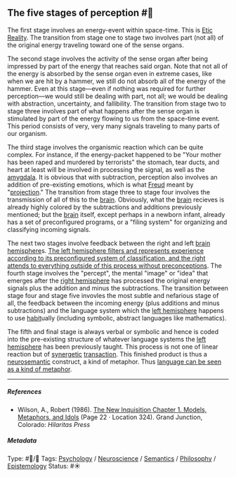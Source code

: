 ## The five stages of perception  #🧠

The first stage involves an energy-event within space-time. This is [Etic Reality](Etic%20Reality.md). The transition from stage one to stage two involves part (not all) of the original energy traveling toward one of the sense organs. 

The second stage involves the activity of the sense organ after being impressed by part of the energy that reaches said organ. Note that not all of the energy is absorbed by the sense organ even in extreme cases, like when we are hit by a hammer, we still do not absorb all of the energy of the hammer. Even at this stage—even if nothing was required for further perception—we would still be dealing with part, not all; we would be dealing with abstraction, uncertainty, and fallibility. The transition from stage two to stage three involves part of what happens after the sense organ is stimulated by part of the energy flowing to us from the space-time event. This period consists of very, very many signals traveling to many parts of our organism. 

The third stage involves the organismic reaction which can be quite complex. For instance, if the energy-packet happened to be "Your mother has been raped and murdered by terrorists" the stomach, tear ducts, and heart at least will be involved in processing the signal, as well as the [amygdala](Amygdala.md). It is obvious that with subtraction, perception also involves an addition of pre-existing emotions, which is what [Freud]() meant by "[projection]()." The transition from stage three to stage four involves the transmission of all of this to the [brain](Brain.md). Obviously, what the [brain](Brain.md) recieves is already highly colored by the subtractions and additions previously mentioned; but the [brain](Brain.md) itself, except perhaps in a newborn infant, already has a set of preconfigured programs, or a "filing system" for organizing and classifying incoming signals.

The next two stages involve feedback between the right and left [brain hemisphere]()s. [The left hemisphere filters and represents experience according to its preconfigured system of classification, and the right attends to everything outside of this process without preconceptions](The%20left%20hemisphere%20filters%20and%20represents%20experience%20according%20to%20its%20preconfigured%20system%20of%20classification,%20and%20the%20right%20attends%20to%20everything%20outside%20of%20this%20process%20without%20preconceptions.md). The fourth stage involves the "percept", the mental "image" or "idea" that emerges after the [right hemisphere](Right%20hemisphere.md) has processed the original energy signals plus the addition and minus the subtractions. The transition between stage four and stage five invovles the most subtle and nefarious stage of all, the feedback between the incoming energy (plus additions and minus subtractions) and the language system which the [left hemisphere](Left%20hemisphere.md) happens to use [habit](Habit.md)ually (including symbolic, abstract languages like mathematics). 

The fifth and final stage is always verbal or symbolic and hence is coded into the pre-existing structure of whatever language systems the [left hemisphere](Left%20hemisphere.md) has been previously taught. This process is not one of linear reaction but of [synergetic](Synergy.md) [transaction](Transaction.md). This finished product is thus a [neurosemantic](Neurosemantics.md) construct, a kind of metaphor. Thus [language can be seen as a kind of metaphor](Language%20can%20be%20seen%20as%20a%20kind%20of%20metaphor.md). 

---

##### References

* Wilson, A., Robert (1986). [The New Inquisition Chapter 1. Models, Metaphors, and Idols](The%20New%20Inquisition%20Chapter%201.%20Models,%20Metaphors,%20and%20Idols.md) (Page 22 · Location 324). Grand Junction, Colorado: *Hilaritas Press*

##### Metadata

Type: #🔵/🔵 
Tags: [Psychology](Psychology.md) / [Neuroscience](Neuroscience.md) / [Semantics](Semantics.md) / [Philosophy](Philosophy.md) / [Epistemology](Epistemology.md)
Status: #☀️ 
